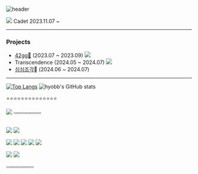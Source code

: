 ![header](https://capsule-render.vercel.app/api?type=waving&color=gradient&height=300&section=header&text=Хёпин's%20GitHub&fontSize=70)

  <img src="https://img.shields.io/badge/42seoul-000000?style=flat&logo=42&logoColor=ffffff"/> Cadet 2023.11.07 ~
 
 --------------
  ### Projects
  - [42gg🏓](https://gg.42seoul.kr/) (2023.07 ~ 2023.09) <a href="https://github.com/42organization/42gg.client"><img src="https://img.shields.io/badge/github-181717?style=flat&logo=GitHub&logoColor=ffffff"/></a>
  - Transcendence (2024.05 ~ 2024.07) <a href="https://github.com/Retro-pong/Transcendence/tree/main/frontend"><img src="https://img.shields.io/badge/github-181717?style=flat&logo=GitHub&logoColor=ffffff"/></a>
  - [심심조각](https://dear-my-peace.site/)📝 (2024.06 ~ 2024.07)
  --------------

[![Top Langs](https://github-readme-stats.vercel.app/api/top-langs/?username=hyobb109&layout=compact&theme=react)](https://github.com/anuraghazra/github-readme-stats)
![hyobb's GitHub stats](https://github-readme-stats.vercel.app/api?username=hyobb109&show_icons=true&theme=nightowl)
<p> ⭐️⭐️⭐️⭐️⭐️⭐️⭐️⭐️⭐️⭐️⭐️⭐️⭐️⭐️ </p>
<img src="http://mazassumnida.wtf/api/v2/generate_badge?boj=chodl201">
▫️▫️▫️▫️▫️▫️▫️▫️▫️▫️▫️▫️▫️▫️▫
<p>
  <br>
  <img src="https://img.shields.io/badge/C-A8B9CC.svg?&style=for-the-badge&logo=C&logoColor=FFFFFF">
  <img src="https://img.shields.io/badge/Python-3776AB.svg?&style=for-the-badge&logo=Python&logoColor=FFFFFF">
</p>
<p >
  <p>
    <img src="https://img.shields.io/badge/JavaScript-F7DF1E.svg?&style=for-the-badge&logo=JavaScript&logoColor=FFFFFF">
    <img src="https://img.shields.io/badge/HTML5-E34F26.svg?&style=for-the-badge&logo=HTML5&logoColor=FFFFFF">
    <img src="https://img.shields.io/badge/CSS-1572B6.svg?&style=for-the-badge&logo=CSS3&logoColor=FFFFFF">
     <img src="https://img.shields.io/badge/React-61DAFB?style=for-the-badge&logo=React&logoColor=ffffff"/>
  <img src="https://img.shields.io/badge/TypeScript-3178C6?style=for-the-badge&logo=TypeScript&logoColor=ffffff"/>
  </p>
  <p>
    <img src="https://img.shields.io/badge/Visual_Studio_Code-5C2D91.svg?&style=for-the-badge&logo=VisualStudioCode&logoColor=FFFFFF">
    <img src="https://img.shields.io/badge/Vim-019733.svg?&style=for-the-badge&logo=Vim&logoColor=FFFFFF"> 
  </p>
</p>
▫️▫️▫️▫️▫️▫️▫️▫️▫️▫️▫️▫️▫️▫️▫



<!--
**hyobb109/hyobb109** is a ✨ _special_ ✨ repository because its `README.md` (this file) appears on your GitHub profile.

Here are some ideas to get you started:

- 🔭 I’m currently working on ...
- 🌱 I’m currently learning ...
- 👯 I’m looking to collaborate on ...
- 🤔 I’m looking for help with ...
- 💬 Ask me about ...
- 📫 How to reach me: ...
- 😄 Pronouns: ...
- ⚡ Fun fact: ...
-->

